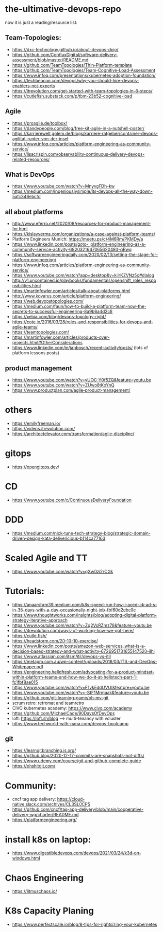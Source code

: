# the-ultimative-devops-repo

now it is just a reading/resource list:

## Team-Topologies:

- https://dxc-technology.github.io/about-devops-dojo/
- https://github.com/ConfluxDigital/software-delivery-assessment/blob/master/README.md
- https://github.com/TeamTopologies/Thin-Platform-template
- https://github.com/TeamTopologies/Team-Cognitive-Load-Assessment
- https://www.infoq.com/presentations/kubernetes-adoption-foundation/
- https://techbeacon.com/devops/why-you-should-hire-devops-enablers-not-experts
- https://itrevolution.com/get-started-with-team-topologies-in-8-steps/
- https://cutlefish.substack.com/p/tbm-23b52-cognitive-load


## Agile

- https://proagile.de/toolbox/
- https://dandypeople.com/blog/free-kit-agile-in-a-nutshell-poster/
- https://karrierewelt.golem.de/blogs/karriere-ratgeber/container-devops-agilitat-runter-von-der-insel
- https://www.infoq.com/articles/platform-engineering-as-community-service/
- https://lisacrispin.com/observability-continuous-delivery-devops-related-resources/

## What is DevOps

- https://www.youtube.com/watch?v=MnyvgFDh-kw
- https://medium.com/ingeniouslysimple/its-devops-all-the-way-down-5afc346ebcfd


## all about platforms

- http://www.eferro.net/2020/08/resources-for-product-management-for.html
- https://kislayverma.com/organizations/a-case-against-platform-teams/
- Platform Engineers Munich: https://meetu.ps/c/4M6Rm/PKMDy/a
- https://www.linkedin.com/posts/goto-_platform-engineering-as-a-community-service-activity-6820321647065620480-qRwg
- https://softwareengineeringdaily.com/2020/02/13/setting-the-stage-for-platform-engineering/
- https://www.infoq.com/articles/platform-engineering-as-community-service/
- https://www.youtube.com/watch?app=desktop&v=kjlrKZVNz5c#dialog
- http://v1.uncontained.io/playbooks/fundamentals/openshift_roles_responsibilities.html
- https://martinfowler.com/articles/talk-about-platforms.html
- http://www.kovarus.com/article/platform-engineering/
- https://web.devopstopologies.com/
- https://medium.com/faun/how-to-build-a-platform-team-now-the-secrets-to-successful-engineering-8a9b6a4d2c8
- https://xebia.com/blog/devops-topology-right/
- https://cote.io/2016/03/28/roles-and-responsibilities-for-devops-and-agile-teams/
- https://teamtopologies.com/
- https://martinfowler.com/articles/products-over-projects.html#OtherConsiderations
- https://www.linkedin.com/in/janbosch/recent-activity/posts/ (lots of platform lessons posts)

## product management

- https://www.youtube.com/watch?v=yUOC-Y0f5ZQ&feature=youtu.be
- https://www.youtube.com/watch?v=ZUwo8tKoYnQ
- https://www.productplan.com/agile-product-management/

# others

- https://emilyfreeman.io/
- https://videos.itrevolution.com/ 
- https://architectelevator.com/transformation/agile-discipline/

# gitops 

- https://opengitops.dev/

# CD

- https://www.youtube.com/c/ContinuousDeliveryFoundation


# DDD

- https://medium.com/nick-tune-tech-strategy-blog/strategic-domain-driven-design-kata-delivericious-b114ca77163

# Scaled Agile and TT

- https://www.youtube.com/watch?v=gXw0zi2rCGk


# Tutorials:

- https://apaarshrm39.medium.com/k8s-speed-run-how-i-aced-ck-ad-s-in-35-days-with-a-day-occasionally-night-job-fbf60d2ebe0c
- https://www.thoughtworks.com/insights/blog/adopting-digital-platform-strategy-iterative-approach
- https://www.youtube.com/watch?v=Zq2VcRZmz78&feature=youtu.be
- https://itrevolution.com/ways-of-working-how-we-got-here/
- https://cutle.fish/
- https://headstorm.com/20-10-10-exercise/
- https://www.linkedin.com/posts/amazon-web-services_what-is-a-decision-based-strategy-and-what-activity-6726951731655147520-ilhl
- https://www.atlassian.com/itsm/itil/devops-vs-itil
- https://metapm.com.au/wp-content/uploads/2018/03/ITIL-and-DevOps-Whitepaper.pdf
- https://engineering.hellofresh.com/advocating-for-a-product-mindset-within-platform-teams-and-how-we-do-it-at-hellotech-part-1-fc1fbf8ae015
- https://www.youtube.com/watch?v=F1vkEddUVUI&feature=youtu.be
- https://www.youtube.com/watch?v=-StF1Mrmaak&feature=youtu.be
- https://github.com/git-learning-game/oh-my-git
- scrum retro: retromat and teamretro
- CIVO kubernetes academy: https://www.civo.com/academy
- https://github.com/MichaelCade/90DaysOfDevOps
- loft: https://loft.sh/blog --> multi-tenancy with vcluster
- https://www.techworld-with-nana.com/devops-bootcamp

## git

- https://learngitbranching.js.org/
- https://github.blog/2020-12-17-commits-are-snapshots-not-diffs/
- https://www.udemy.com/course/git-and-github-complete-guide
- https://ohshitgit.com/

# Community:

- cncf tag app delivery: https://cloud-native.slack.com/archives/CL3SL0CP5
- https://github.com/cncf/tag-app-delivery/blob/main/cooperative-delivery-wg/charter/README.md
- https://platformengineering.org/

# install k8s on laptop:

- https://www.digestibledevops.com/devops/2021/03/24/k3d-on-windows.html


# Chaos Engineering

- https://litmuschaos.io/

# K8s Capacity Planing

- https://www.perfectscale.io/blog/8-tips-for-rightsizing-your-kubernetes
